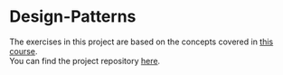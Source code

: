 # Design-Patterns

The exercises in this project are based on the concepts covered in [this course](https://www.udemy.com/course/designpatterns/).  
You can find the project repository [here](https://github.com/example/project](https://github.com/javaturk/DesignPatterns)).  

